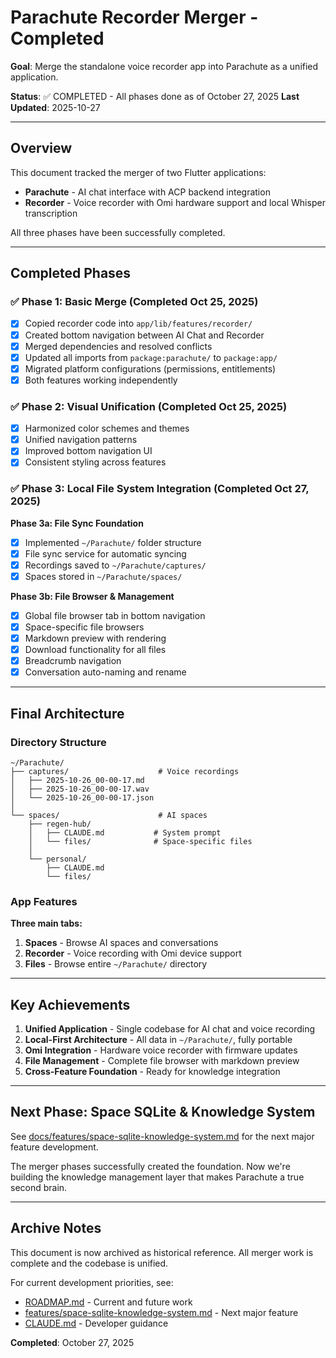 # Parachute Recorder Merger - Completed

**Goal**: Merge the standalone voice recorder app into Parachute as a unified application.

**Status**: ✅ COMPLETED - All phases done as of October 27, 2025
**Last Updated**: 2025-10-27

---

## Overview

This document tracked the merger of two Flutter applications:
- **Parachute** - AI chat interface with ACP backend integration
- **Recorder** - Voice recorder with Omi hardware support and local Whisper transcription

All three phases have been successfully completed.

---

## Completed Phases

### ✅ Phase 1: Basic Merge (Completed Oct 25, 2025)
- [x] Copied recorder code into `app/lib/features/recorder/`
- [x] Created bottom navigation between AI Chat and Recorder
- [x] Merged dependencies and resolved conflicts
- [x] Updated all imports from `package:parachute/` to `package:app/`
- [x] Migrated platform configurations (permissions, entitlements)
- [x] Both features working independently

### ✅ Phase 2: Visual Unification (Completed Oct 25, 2025)
- [x] Harmonized color schemes and themes
- [x] Unified navigation patterns
- [x] Improved bottom navigation UI
- [x] Consistent styling across features

### ✅ Phase 3: Local File System Integration (Completed Oct 27, 2025)
**Phase 3a: File Sync Foundation**
- [x] Implemented `~/Parachute/` folder structure
- [x] File sync service for automatic syncing
- [x] Recordings saved to `~/Parachute/captures/`
- [x] Spaces stored in `~/Parachute/spaces/`

**Phase 3b: File Browser & Management**
- [x] Global file browser tab in bottom navigation
- [x] Space-specific file browsers
- [x] Markdown preview with rendering
- [x] Download functionality for all files
- [x] Breadcrumb navigation
- [x] Conversation auto-naming and rename

---

## Final Architecture

### Directory Structure
```
~/Parachute/
├── captures/                    # Voice recordings
│   ├── 2025-10-26_00-00-17.md
│   ├── 2025-10-26_00-00-17.wav
│   └── 2025-10-26_00-00-17.json
│
└── spaces/                      # AI spaces
    ├── regen-hub/
    │   ├── CLAUDE.md           # System prompt
    │   └── files/              # Space-specific files
    │
    └── personal/
        ├── CLAUDE.md
        └── files/
```

### App Features
**Three main tabs:**
1. **Spaces** - Browse AI spaces and conversations
2. **Recorder** - Voice recording with Omi device support
3. **Files** - Browse entire `~/Parachute/` directory

---

## Key Achievements

1. **Unified Application** - Single codebase for AI chat and voice recording
2. **Local-First Architecture** - All data in `~/Parachute/`, fully portable
3. **Omi Integration** - Hardware voice recorder with firmware updates
4. **File Management** - Complete file browser with markdown preview
5. **Cross-Feature Foundation** - Ready for knowledge integration

---

## Next Phase: Space SQLite & Knowledge System

See [docs/features/space-sqlite-knowledge-system.md](features/space-sqlite-knowledge-system.md) for the next major feature development.

The merger phases successfully created the foundation. Now we're building the knowledge management layer that makes Parachute a true second brain.

---

## Archive Notes

This document is now archived as historical reference. All merger work is complete and the codebase is unified.

For current development priorities, see:
- [ROADMAP.md](../ROADMAP.md) - Current and future work
- [features/space-sqlite-knowledge-system.md](features/space-sqlite-knowledge-system.md) - Next major feature
- [CLAUDE.md](../CLAUDE.md) - Developer guidance

**Completed**: October 27, 2025
